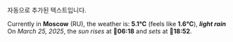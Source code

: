 
자동으로 추가된 텍스트입니다.

<!--START_SECTION:weather:moscow-->
Currently in **Moscow** (RU), the weather is: **5.1°C** (feels like **1.6°C**), ***light rain***<br/>
On *March 25, 2025*, the *sun rises* at 🌅**06:18** and *sets* at 🌇**18:52**.
<!--END_SECTION:weather-->
